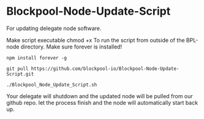 # Blockpool-Node-Update-Script
For updating delegate node software.

Make script executable chmod +x
To run the script from outside of the BPL-node directory.  Make sure forever is installed!
```
npm install forever -g
```

```
git pull https://github.com/blockpool-io/Blockpool-Node-Update-Script.git
```

```
./Blockpool_Node_Update_Script.sh
```

Your delegate will shutdown and the updated node will be pulled from our github repo.
let the process finish and the node will automatically start back up.
